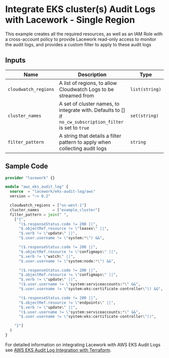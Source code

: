 # Integrate EKS cluster(s) Audit Logs with Lacework - Single Region

This example creates all the required resources, as well as an IAM Role with a cross-account policy to
provide Lacework read-only access to monitor the audit logs, and provides a custom filter to apply to these audit logs

## Inputs

| Name                 | Description                                                                                               | Type           |
|----------------------|-----------------------------------------------------------------------------------------------------------|----------------|
| `cloudwatch_regions` | A list of regions, to allow Cloudwatch Logs to be streamed from                                           | `list(string)` |
| `cluster_names`      | A set of cluster names, to integrate with. Defaults to [] if `no_cw_subscription_filter` is set to `true` | `set(string)`         |
| `filter_pattern`     | A string that details a filter pattern to apply when collecting audit logs                                | `string`       |

## Sample Code

```terraform
provider "lacework" {}

module "aws_eks_audit_log" {
  source  = "lacework/eks-audit-log/aws"
  version = "~> 0.2"

  cloudwatch_regions = ["us-west-1"]
  cluster_names      = ["example_cluster"]
  filter_pattern = join(" ",
    ["{",
      "($.responseStatus.code != 200 ||",
      "$.objectRef.resource != \"leases\" ||",
      "$.verb != \"update\" ||",
      "$.user.username != \"system:*\") &&",

      "($.responseStatus.code != 200 ||",
      "$.objectRef.resource != \"configmaps\" ||",
      "$.verb != \"watch\" ||",
      "$.user.username != \"system:node:*\") &&",

      "($.responseStatus.code != 200 ||",
      "$.objectRef.resource != \"configmaps\" ||",
      "$.verb != \"update\" ||",
      "($.user.username != \"system:serviceaccounts:*\" &&",
      "$.user.username != \"system:eks:certificate-controller\")) &&",

      "($.responseStatus.code != 200 ||",
      "$.objectRef.resource != \"endpoints\" ||",
      "$.verb != \"update\" ||",
      "($.user.username != \"system:serviceaccounts:*\" &&",
      "$.user.username != \"system:eks:certificate-controller\"))",

    "}"]
  )
}
```

For detailed information on integrating Lacework with AWS EKS Audit Logs see [AWS EKS Audit Log Integration with Terraform](https://docs.lacework.net/onboarding/eks-audit-log-integration-with-terraform).
